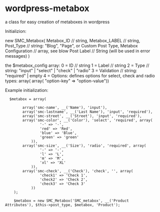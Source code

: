 wordpress-metabox
=================

a class for easy creation of metaboxes  in wordpress

Initializion:

new SMC_Metabox(
 Metabox_ID // string,
 Metabox_LABEL // string,
 Post_Type // string: "Blog", "Page", or Custom Post Type,
 Metabox Configuration // array, see blow
 Post Label // String (will be used in error messages)
)


the $metabox_config array:
  0 = ID // string
  1 = Label //  string
  2 = Type // string: "input" | "select" | "check" | "radio"
  3 = Validation  // string: "required" | empty
  4 = Options: defines  options for select, check and radio types:
           array( array( "option-key" => "option-value"))


 Example initialization:

      $metabox = array(

            array('smc-name', __('Name'), 'input'),
            array('smc-lastname', __('Last Name'), 'input', 'required'),
            array('smc-street', __('Street'), 'input', 'required'),
            array('smc-color', __('Color'), 'select', 'required', array(
                    '-' => '-',
                    'red' => 'Red',
                    'blue' => 'Blue',
                    'green' => 'green'
                )),
            array('smc-size', __('Size'), 'radio', 'required', array(
                    '-' => '-',
                    'l' => 'L',
                    'm' => 'M',
                    'xl' => 'XL'
                )),
            array('smc-check', __('Check'), 'check', '', array(
                    'check1' => 'Check 1',
                    'check2' => 'Check 2',
                    'check3' => 'Check 3'
                ))
        );

        $metabox = new SMC_Metabox('SMC_metabox', __('Product Attributes'), $this->post_type, $metabox, 'Product');


